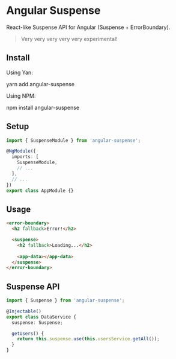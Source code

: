 # Angular Suspense

React-like Suspense API for Angular (Suspense + ErrorBoundary).

> Very very very very very experimental!

## Install

Using Yan:

  yarn add angular-suspense

Using NPM:

  npm install angular-suspense

## Setup

```typescript
import { SuspenseModule } from 'angular-suspense';

@NgModule({
  imports: [
    SuspenseModule,
    // ...
  ],
  // ...
})
export class AppModule {}
```

## Usage

```html
<error-boundary>
  <h2 fallback>Error!</h2>

  <suspense>
    <h2 fallback>Loading...</h2>
    
    <app-data></app-data>
  </suspense>
</error-boundary>
```

## Suspense API

```typescript
import { Suspense } from 'angular-suspense';

@Injectable()
export class DataService {
  suspense: Suspense;

  getUsers() {
    return this.suspense.use(this.usersService.getAll());
  }
}
```
